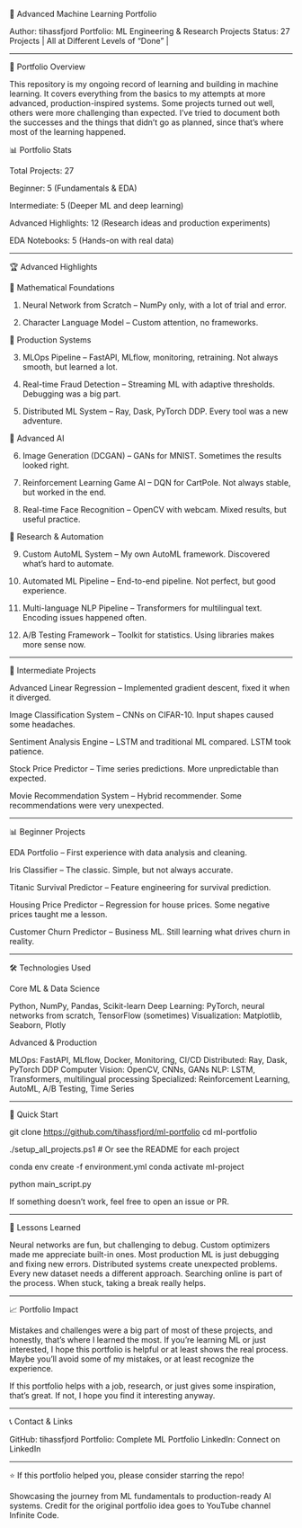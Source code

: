 🤖 Advanced Machine Learning Portfolio

Author: tihassfjord
Portfolio: ML Engineering & Research Projects
Status: 27 Projects | All at Different Levels of “Done” |


---

🎯 Portfolio Overview

This repository is my ongoing record of learning and building in machine learning. It covers everything from the basics to my attempts at more advanced, production-inspired systems. Some projects turned out well, others were more challenging than expected. I’ve tried to document both the successes and the things that didn’t go as planned, since that’s where most of the learning happened.

📊 Portfolio Stats

Total Projects: 27

Beginner: 5 (Fundamentals & EDA)

Intermediate: 5 (Deeper ML and deep learning)

Advanced Highlights: 12 (Research ideas and production experiments)

EDA Notebooks: 5 (Hands-on with real data)



---

🏆 Advanced Highlights

🧠 Mathematical Foundations

1. Neural Network from Scratch – NumPy only, with a lot of trial and error.


2. Character Language Model – Custom attention, no frameworks.



🚀 Production Systems

3. MLOps Pipeline – FastAPI, MLflow, monitoring, retraining. Not always smooth, but learned a lot.


4. Real-time Fraud Detection – Streaming ML with adaptive thresholds. Debugging was a big part.


5. Distributed ML System – Ray, Dask, PyTorch DDP. Every tool was a new adventure.



🎨 Advanced AI

6. Image Generation (DCGAN) – GANs for MNIST. Sometimes the results looked right.


7. Reinforcement Learning Game AI – DQN for CartPole. Not always stable, but worked in the end.


8. Real-time Face Recognition – OpenCV with webcam. Mixed results, but useful practice.



🔬 Research & Automation

9. Custom AutoML System – My own AutoML framework. Discovered what’s hard to automate.


10. Automated ML Pipeline – End-to-end pipeline. Not perfect, but good experience.


11. Multi-language NLP Pipeline – Transformers for multilingual text. Encoding issues happened often.


12. A/B Testing Framework – Toolkit for statistics. Using libraries makes more sense now.




---

🚀 Intermediate Projects

Advanced Linear Regression – Implemented gradient descent, fixed it when it diverged.

Image Classification System – CNNs on CIFAR-10. Input shapes caused some headaches.

Sentiment Analysis Engine – LSTM and traditional ML compared. LSTM took patience.

Stock Price Predictor – Time series predictions. More unpredictable than expected.

Movie Recommendation System – Hybrid recommender. Some recommendations were very unexpected.



---

📊 Beginner Projects

EDA Portfolio – First experience with data analysis and cleaning.

Iris Classifier – The classic. Simple, but not always accurate.

Titanic Survival Predictor – Feature engineering for survival prediction.

Housing Price Predictor – Regression for house prices. Some negative prices taught me a lesson.

Customer Churn Predictor – Business ML. Still learning what drives churn in reality.



---

🛠️ Technologies Used

Core ML & Data Science

Python, NumPy, Pandas, Scikit-learn
Deep Learning: PyTorch, neural networks from scratch, TensorFlow (sometimes)
Visualization: Matplotlib, Seaborn, Plotly

Advanced & Production

MLOps: FastAPI, MLflow, Docker, Monitoring, CI/CD
Distributed: Ray, Dask, PyTorch DDP
Computer Vision: OpenCV, CNNs, GANs
NLP: LSTM, Transformers, multilingual processing
Specialized: Reinforcement Learning, AutoML, A/B Testing, Time Series


---

🚀 Quick Start

git clone https://github.com/tihassfjord/ml-portfolio
cd ml-portfolio

./setup_all_projects.ps1   # Or see the README for each project

conda env create -f environment.yml
conda activate ml-project

python main_script.py

If something doesn’t work, feel free to open an issue or PR.


---

🎯 Lessons Learned

Neural networks are fun, but challenging to debug.
Custom optimizers made me appreciate built-in ones.
Most production ML is just debugging and fixing new errors.
Distributed systems create unexpected problems.
Every new dataset needs a different approach.
Searching online is part of the process.
When stuck, taking a break really helps.


---

📈 Portfolio Impact

Mistakes and challenges were a big part of most of these projects, and honestly, that’s where I learned the most. If you’re learning ML or just interested, I hope this portfolio is helpful or at least shows the real process. Maybe you’ll avoid some of my mistakes, or at least recognize the experience.

If this portfolio helps with a job, research, or just gives some inspiration, that’s great. If not, I hope you find it interesting anyway.


---

📞 Contact & Links

GitHub: tihassfjord
Portfolio: Complete ML Portfolio
LinkedIn: Connect on LinkedIn


---

⭐ If this portfolio helped you, please consider starring the repo!

Showcasing the journey from ML fundamentals to production-ready AI systems.
Credit for the original portfolio idea goes to YouTube channel Infinite Code.

